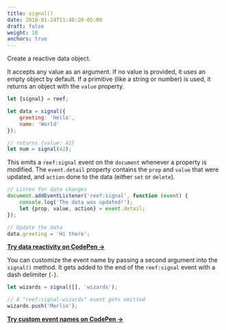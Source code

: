 ```yaml
---
title: signal()
date: 2018-01-24T11:48:20-05:00
draft: false
weight: 10
anchors: true
---
```


Create a reactive data object. 

It accepts any value as an argument. If no value is provided, it uses an empty object by default. If a primitive (like a string or number) is used, it returns an object with the `value` property.

```js
let {signal} = reef;

let data = signal({
	greeting: 'Hello',
	name: 'World'
});

// returns {value: 42}
let num = signal(42);
```

This emits a `reef:signal` event on the `document` whenever a property is modified. The `event.detail` property contains the `prop` and `value` that were updated, and `action` done to the data (either `set` or `delete`).

```js
// Listen for data changes
document.addEventListener('reef:signal', function (event) {
	console.log('The data was updated!');
	let {prop, value, action} = event.detail;
});

// Update the data
data.greeting = 'Hi there';
```

**[Try data reactivity on CodePen &rarr;](https://codepen.io/cferdinandi/pen/NWeVBpB?editors=1111)**

You can customize the event name by passing a second argument into the `signal()` method. It gets added to the end of the `reef:signal` event with a dash delimiter (`-`).

```js
let wizards = signal([], 'wizards');

// A "reef:signal-wizards" event gets emitted
wizards.push('Merlin');
```

**[Try custom event names on CodePen &rarr;](https://codepen.io/cferdinandi/pen/JjwqBNX?editors=1111)**
